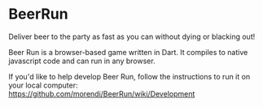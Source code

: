 BeerRun
=======

Deliver beer to the party as fast as you can without dying or blacking out!

Beer Run is a browser-based game written in Dart.  It compiles to native javascript code and can run in any browser.

If you'd like to help develop Beer Run, follow the instructions to run it on your local computer:
https://github.com/morendi/BeerRun/wiki/Development


